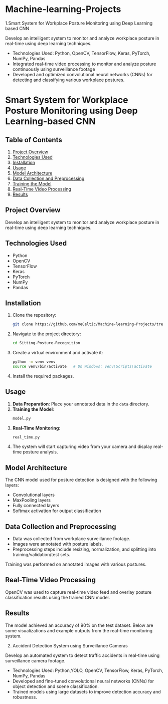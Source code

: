 # Machine-learning-Projects


1.Smart System for Workplace Posture Monitoring using Deep Learning based CNN       

Develop an intelligent system to monitor and analyze workplace posture in real-time using deep learning techniques. 
- Technologies Used: Python, OpenCV, TensorFlow, Keras, PyTorch, NumPy, Pandas
- Integrated real-time video processing to monitor and analyze posture continuously using surveillance footage
- Developed and optimized convolutional neural networks (CNNs) for detecting and classifying various workplace postures.

# Smart System for Workplace Posture Monitoring using Deep Learning-based CNN

## Table of Contents
1. [Project Overview](#project-overview)
2. [Technologies Used](#technologies-used)
3. [Installation](#installation)
4. [Usage](#usage)
5. [Model Architecture](#model-architecture)
6. [Data Collection and Preprocessing](#data-collection-and-preprocessing)
7. [Training the Model](#training-the-model)
8. [Real-Time Video Processing](#real-time-video-processing)
9. [Results](#results)
## Project Overview
Develop an intelligent system to monitor and analyze workplace posture in real-time using deep learning techniques.

## Technologies Used
- Python
- OpenCV
- TensorFlow
- Keras
- PyTorch
- NumPy
- Pandas

## Installation
1. Clone the repository:
    ```sh
    git clone https://github.com/meCeltic/Machine-learning-Projects/tree/master/Sitting-Posture-Recognition
    ```
2. Navigate to the project directory:
    ```sh
    cd Sitting-Posture-Recognition
    ```
3. Create a virtual environment and activate it:
    ```sh
    python -m venv venv
    source venv/bin/activate   # On Windows: venv\Scripts\activate
    ```
4. Install the required packages.
## Usage
1. **Data Preparation**: Place your annotated data in the `data` directory.
2. **Training the Model**:
    ```sh
    model.py
    ```
3. **Real-Time Monitoring**:
    ```sh
    real_time.py
    ```
4. The system will start capturing video from your camera and display real-time posture analysis.

## Model Architecture
The CNN model used for posture detection is designed with the following layers:
- Convolutional layers
- MaxPooling layers
- Fully connected layers
- Softmax activation for output classification

## Data Collection and Preprocessing
- Data was collected from workplace surveillance footage.
- Images were annotated with posture labels.
- Preprocessing steps include resizing, normalization, and splitting into training/validation/test sets.

Training was performed on annotated images with various postures.

## Real-Time Video Processing
OpenCV was used to capture real-time video feed and overlay posture classification results using the trained CNN model.

## Results
The model achieved an accuracy of 90% on the test dataset. Below are some visualizations and example outputs from the real-time monitoring system.

2. Accident Detection System using Surveillance Cameras

Develop an automated system to detect traffic accidents in real-time using surveillance camera footage.
- Technologies Used: Python,YOLO,  OpenCV, TensorFlow, Keras, PyTorch, NumPy, Pandas
- Developed and fine-tuned convolutional neural networks (CNNs) for object detection and scene classification.
- Trained models using large datasets to improve detection accuracy and robustness.

